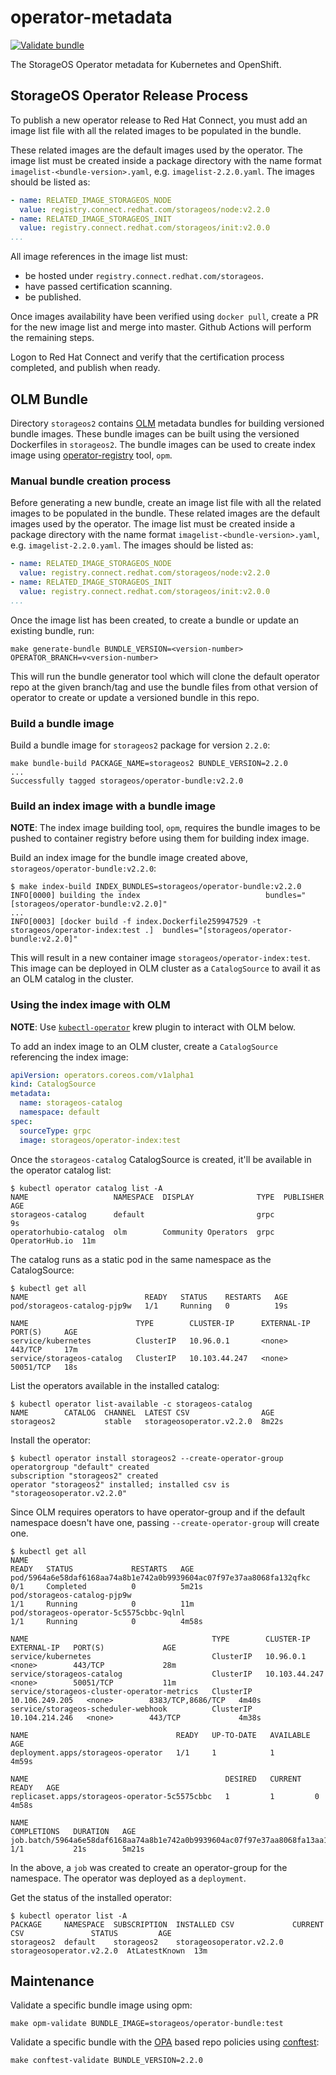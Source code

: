 # operator-metadata

[![Validate bundle](https://github.com/storageos/operator-metadata/workflows/Validate%20bundle/badge.svg)](https://github.com/storageos/operator-metadata/actions?query=workflow%3A%22Validate+bundle%22)

The StorageOS Operator metadata for Kubernetes and OpenShift.

## StorageOS Operator Release Process

To publish a new operator release to Red Hat Connect, you must add an image list
file with all the related images to be populated in the bundle.

These related images are the default images used by the operator. The image list
must be created inside a package directory with the name format
`imagelist-<bundle-version>.yaml`, e.g. `imagelist-2.2.0.yaml`. The images
should be listed as:

```yaml
- name: RELATED_IMAGE_STORAGEOS_NODE
  value: registry.connect.redhat.com/storageos/node:v2.2.0
- name: RELATED_IMAGE_STORAGEOS_INIT
  value: registry.connect.redhat.com/storageos/init:v2.0.0
...
```

All image references in the image list must:

- be hosted under `registry.connect.redhat.com/storageos`.
- have passed certification scanning.
- be published.

Once images availability have been verified using `docker pull`, create a PR for
the new image list and merge into master.  Github Actions will perform the
remaining steps.

Logon to Red Hat Connect and verify that the certification process completed,
and publish when ready.

## OLM Bundle

Directory `storageos2` contains [OLM](https://olm.operatorframework.io/)
metadata bundles for building versioned bundle images. These bundle images can
be built using the versioned Dockerfiles in `storageos2`. The bundle images can
be used to create index image using
[operator-registry](https://github.com/operator-framework/operator-registry)
tool, `opm`.

### Manual bundle creation process

Before generating a new bundle, create an image list file with all the related
images to be populated in the bundle. These related images are the default
images used by the operator. The image list must be created inside a package
directory with the name format `imagelist-<bundle-version>.yaml`, e.g.
`imagelist-2.2.0.yaml`. The images should be listed as:

```yaml
- name: RELATED_IMAGE_STORAGEOS_NODE
  value: registry.connect.redhat.com/storageos/node:v2.2.0
- name: RELATED_IMAGE_STORAGEOS_INIT
  value: registry.connect.redhat.com/storageos/init:v2.0.0
...
```

Once the image list has been created, to create a bundle or update an existing
bundle, run:

```console
make generate-bundle BUNDLE_VERSION=<version-number> OPERATOR_BRANCH=v<version-number>
```

This will run the bundle generator tool which will clone the default operator
repo at the given branch/tag and use the bundle files from othat version of
operator to create or update a versioned bundle in this repo.

### Build a bundle image

Build a bundle image for `storageos2` package for version `2.2.0`:

```console
make bundle-build PACKAGE_NAME=storageos2 BUNDLE_VERSION=2.2.0
...
Successfully tagged storageos/operator-bundle:v2.2.0
```

### Build an index image with a bundle image

**NOTE**: The index image building tool, `opm`, requires the bundle images to
be pushed to container registry before using them for building index image.

Build an index image for the bundle image created above,
`storageos/operator-bundle:v2.2.0`:

```console
$ make index-build INDEX_BUNDLES=storageos/operator-bundle:v2.2.0
INFO[0000] building the index                            bundles="[storageos/operator-bundle:v2.2.0]"
...
INFO[0003] [docker build -f index.Dockerfile259947529 -t storageos/operator-index:test .]  bundles="[storageos/operator-bundle:v2.2.0]"
```

This will result in a new container image `storageos/operator-index:test`. This
image can be deployed in OLM cluster as a `CatalogSource` to avail it as an OLM
catalog in the cluster.

### Using the index image with OLM

**NOTE**: Use [`kubectl-operator`](https://github.com/operator-framework/kubectl-operator)
krew plugin to interact with OLM below.

To add an index image to an OLM cluster, create a `CatalogSource` referencing
the index image:

```yaml
apiVersion: operators.coreos.com/v1alpha1
kind: CatalogSource
metadata:
  name: storageos-catalog
  namespace: default
spec:
  sourceType: grpc
  image: storageos/operator-index:test
```

Once the `storageos-catalog` CatalogSource is created, it'll be available in
the operator catalog list:

```console
$ kubectl operator catalog list -A
NAME                   NAMESPACE  DISPLAY              TYPE  PUBLISHER       AGE
storageos-catalog      default                         grpc                  9s
operatorhubio-catalog  olm        Community Operators  grpc  OperatorHub.io  11m
```

The catalog runs as a static pod in the same namespace as the CatalogSource:

```console
$ kubectl get all
NAME                          READY   STATUS    RESTARTS   AGE
pod/storageos-catalog-pjp9w   1/1     Running   0          19s

NAME                        TYPE        CLUSTER-IP      EXTERNAL-IP   PORT(S)     AGE
service/kubernetes          ClusterIP   10.96.0.1       <none>        443/TCP     17m
service/storageos-catalog   ClusterIP   10.103.44.247   <none>        50051/TCP   18s
```

List the operators available in the installed catalog:

```console
$ kubectl operator list-available -c storageos-catalog
NAME        CATALOG  CHANNEL  LATEST CSV                AGE
storageos2           stable   storageosoperator.v2.2.0  8m22s
```

Install the operator:

```console
$ kubectl operator install storageos2 --create-operator-group
operatorgroup "default" created
subscription "storageos2" created
operator "storageos2" installed; installed csv is "storageosoperator.v2.2.0"
```

Since OLM requires operators to have operator-group and if the default
namespace doesn't have one, passing `--create-operator-group` will create one.

```console
$ kubectl get all
NAME                                                                  READY   STATUS             RESTARTS   AGE
pod/5964a6e58daf6168aa74a8b1e742a0b9939604ac07f97e37aa8068fa132qfkc   0/1     Completed          0          5m21s
pod/storageos-catalog-pjp9w                                           1/1     Running            0          11m
pod/storageos-operator-5c5575cbbc-9qlnl                               1/1     Running            0          4m58s

NAME                                         TYPE        CLUSTER-IP       EXTERNAL-IP   PORT(S)             AGE
service/kubernetes                           ClusterIP   10.96.0.1        <none>        443/TCP             28m
service/storageos-catalog                    ClusterIP   10.103.44.247    <none>        50051/TCP           11m
service/storageos-cluster-operator-metrics   ClusterIP   10.106.249.205   <none>        8383/TCP,8686/TCP   4m40s
service/storageos-scheduler-webhook          ClusterIP   10.104.214.246   <none>        443/TCP             4m38s

NAME                                 READY   UP-TO-DATE   AVAILABLE   AGE
deployment.apps/storageos-operator   1/1     1            1           4m59s

NAME                                            DESIRED   CURRENT   READY   AGE
replicaset.apps/storageos-operator-5c5575cbbc   1         1         0       4m58s

NAME                                                                        COMPLETIONS   DURATION   AGE
job.batch/5964a6e58daf6168aa74a8b1e742a0b9939604ac07f97e37aa8068fa13aa1f2   1/1           21s        5m21s
```

In the above, a `job` was created to create an operator-group for the
namespace. The operator was deployed as a `deployment`.

Get the status of the installed operator:

```console
$ kubectl operator list -A
PACKAGE     NAMESPACE  SUBSCRIPTION  INSTALLED CSV             CURRENT CSV               STATUS         AGE
storageos2  default    storageos2    storageosoperator.v2.2.0  storageosoperator.v2.2.0  AtLatestKnown  13m
```

## Maintenance

Validate a specific bundle image using opm:

```console
make opm-validate BUNDLE_IMAGE=storageos/operator-bundle:test
```

Validate a specific bundle with the [OPA](https://www.openpolicyagent.org/)
based repo policies using [conftest](https://www.conftest.dev):

```console
make conftest-validate BUNDLE_VERSION=2.2.0
```
